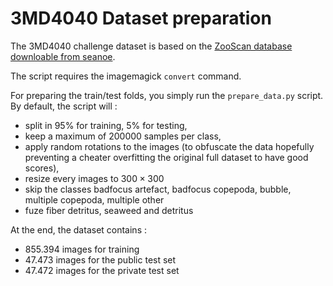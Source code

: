 # 3MD4040 Dataset preparation

The 3MD4040 challenge dataset is based on the [ZooScan database downloable from seanoe](https://www.seanoe.org/data/00446/55741/). 

The script requires the imagemagick `convert` command.

For preparing the train/test folds, you simply run the `prepare_data.py` script. By default, the script will : 

- split in 95% for training, 5% for testing, 
- keep a maximum of $200000$ samples per class, 
- apply random rotations to the images (to obfuscate the data hopefully preventing a cheater overfitting the original full dataset to have good scores), 
- resize every images to $300 \times 300$
- skip the classes badfocus artefact, badfocus copepoda, bubble, multiple copepoda, multiple other
- fuze fiber detritus, seaweed and detritus

At the end, the dataset contains :

- $855.394$ images for training
- $47.473$ images for the public test set
- $47.472$ images for the private test set
